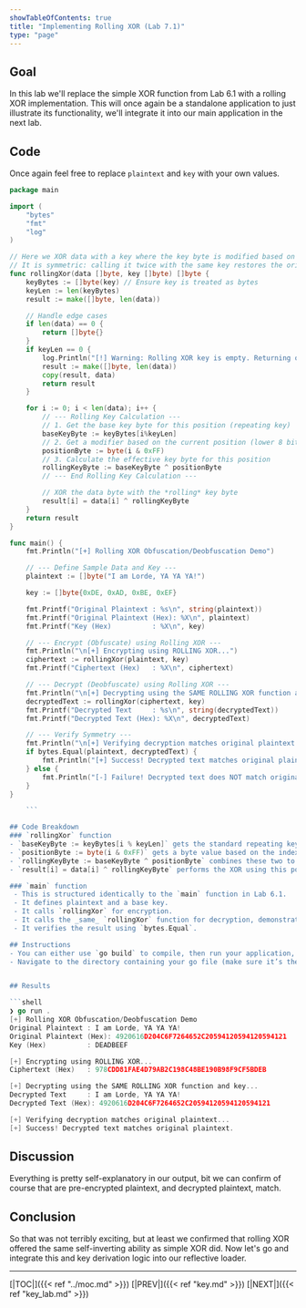 ```yaml
---
showTableOfContents: true
title: "Implementing Rolling XOR (Lab 7.1)"
type: "page"
---
```

## Goal
In this lab we'll replace the simple XOR function from Lab 6.1 with a rolling XOR implementation. This will once again be a standalone application to just illustrate its functionality, we'll integrate it into our main application in the next lab.


## Code
Once again feel free to replace `plaintext` and `key` with your own values.

```go
package main

import (
	"bytes"
	"fmt"
	"log"
)

// Here we XOR data with a key where the key byte is modified based on position.
// It is symmetric: calling it twice with the same key restores the original data.
func rollingXor(data []byte, key []byte) []byte {
	keyBytes := []byte(key) // Ensure key is treated as bytes
	keyLen := len(keyBytes)
	result := make([]byte, len(data))

	// Handle edge cases
	if len(data) == 0 {
		return []byte{}
	}
	if keyLen == 0 {
		log.Println("[!] Warning: Rolling XOR key is empty. Returning original data.")
		result := make([]byte, len(data))
		copy(result, data)
		return result
	}

	for i := 0; i < len(data); i++ {
		// --- Rolling Key Calculation ---
		// 1. Get the base key byte for this position (repeating key)
		baseKeyByte := keyBytes[i%keyLen]
		// 2. Get a modifier based on the current position (lower 8 bits of index)
		positionByte := byte(i & 0xFF)
		// 3. Calculate the effective key byte for this position
		rollingKeyByte := baseKeyByte ^ positionByte
		// --- End Rolling Key Calculation ---

		// XOR the data byte with the *rolling* key byte
		result[i] = data[i] ^ rollingKeyByte
	}
	return result
}

func main() {
	fmt.Println("[+] Rolling XOR Obfuscation/Deobfuscation Demo")

	// --- Define Sample Data and Key ---
	plaintext := []byte("I am Lorde, YA YA YA!")

	key := []byte{0xDE, 0xAD, 0xBE, 0xEF}

	fmt.Printf("Original Plaintext : %s\n", string(plaintext))
	fmt.Printf("Original Plaintext (Hex): %X\n", plaintext)
	fmt.Printf("Key (Hex)          : %X\n", key)

	// --- Encrypt (Obfuscate) using Rolling XOR ---
	fmt.Println("\n[+] Encrypting using ROLLING XOR...")
	ciphertext := rollingXor(plaintext, key)
	fmt.Printf("Ciphertext (Hex)   : %X\n", ciphertext)

	// --- Decrypt (Deobfuscate) using Rolling XOR ---
	fmt.Println("\n[+] Decrypting using the SAME ROLLING XOR function and key...")
	decryptedText := rollingXor(ciphertext, key)
	fmt.Printf("Decrypted Text     : %s\n", string(decryptedText))
	fmt.Printf("Decrypted Text (Hex): %X\n", decryptedText)

	// --- Verify Symmetry ---
	fmt.Println("\n[+] Verifying decryption matches original plaintext...")
	if bytes.Equal(plaintext, decryptedText) {
		fmt.Println("[+] Success! Decrypted text matches original plaintext.")
	} else {
		fmt.Println("[-] Failure! Decrypted text does NOT match original plaintext.")
	}
}

    ```

## Code Breakdown
### `rollingXor` function
- `baseKeyByte := keyBytes[i % keyLen]` gets the standard repeating key byte.
- `positionByte := byte(i & 0xFF)` gets a byte value based on the index `i`.
- `rollingKeyByte := baseKeyByte ^ positionByte` combines these two to create the effective key for this position.
- `result[i] = data[i] ^ rollingKeyByte` performs the XOR using this position-dependent key byte.

### `main` function
 - This is structured identically to the `main` function in Lab 6.1.
 - It defines plaintext and a base key.
 - It calls `rollingXor` for encryption.
 - It calls the _same_ `rollingXor` function for decryption, demonstrating symmetry.
 - It verifies the result using `bytes.Equal`.

## Instructions
- You can either use `go build` to compile, then run your application, or for simplicity use `go run`.
- Navigate to the directory containing your go file (make sure it’s the only one in this directory) and enter `go run .`


## Results

```shell
❯ go run .
[+] Rolling XOR Obfuscation/Deobfuscation Demo
Original Plaintext : I am Lorde, YA YA YA!
Original Plaintext (Hex): 4920616D204C6F7264652C20594120594120594121
Key (Hex)          : DEADBEEF

[+] Encrypting using ROLLING XOR...
Ciphertext (Hex)   : 978CDD81FAE4D79AB2C198C48BE190B98F9CF5BDEB

[+] Decrypting using the SAME ROLLING XOR function and key...
Decrypted Text     : I am Lorde, YA YA YA!
Decrypted Text (Hex): 4920616D204C6F7264652C20594120594120594121

[+] Verifying decryption matches original plaintext...
[+] Success! Decrypted text matches original plaintext.


```


## Discussion
Everything is pretty self-explanatory in our output, bit we can confirm of course that are pre-encrypted plaintext, and decrypted plaintext, match.


## Conclusion
So that was not terribly exciting, but at least we confirmed that rolling XOR offered the same self-inverting ability as simple XOR did. Now let's go and integrate this and key derivation logic into our reflective loader.




---
[|TOC|]({{< ref "../moc.md" >}})
[|PREV|]({{< ref "key.md" >}})
[|NEXT|]({{< ref "key_lab.md" >}})